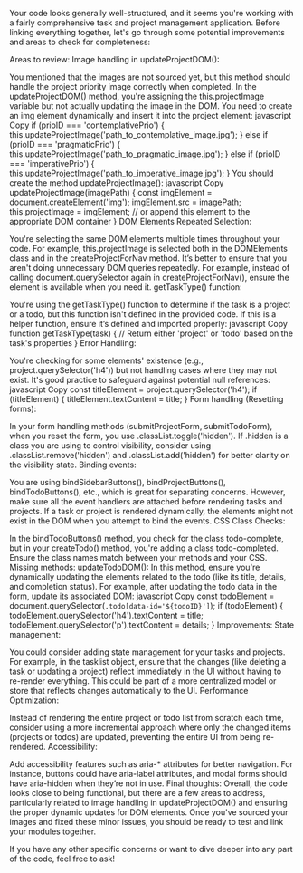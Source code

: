 Your code looks generally well-structured, and it seems you're working with a fairly comprehensive task and project management application. Before linking everything together, let's go through some potential improvements and areas to check for completeness:

Areas to review:
Image handling in updateProjectDOM():

You mentioned that the images are not sourced yet, but this method should handle the project priority image correctly when completed. In the updateProjectDOM() method, you're assigning the this.projectImage variable but not actually updating the image in the DOM. You need to create an img element dynamically and insert it into the project element:
javascript
Copy
if (prioID === 'contemplativePrio') {
    this.updateProjectImage('path_to_contemplative_image.jpg');
} else if (prioID === 'pragmaticPrio') {
    this.updateProjectImage('path_to_pragmatic_image.jpg');
} else if (prioID === 'imperativePrio') {
    this.updateProjectImage('path_to_imperative_image.jpg');
}
You should create the method updateProjectImage():
javascript
Copy
updateProjectImage(imagePath) {
    const imgElement = document.createElement('img');
    imgElement.src = imagePath;
    this.projectImage = imgElement; // or append this element to the appropriate DOM container
}
DOM Elements Repeated Selection:

You're selecting the same DOM elements multiple times throughout your code. For example, this.projectImage is selected both in the DOMElements class and in the createProjectForNav method. It’s better to ensure that you aren't doing unnecessary DOM queries repeatedly. For example, instead of calling document.querySelector again in createProjectForNav(), ensure the element is available when you need it.
getTaskType() function:

You're using the getTaskType() function to determine if the task is a project or a todo, but this function isn't defined in the provided code. If this is a helper function, ensure it’s defined and imported properly:
javascript
Copy
function getTaskType(task) {
    // Return either 'project' or 'todo' based on the task's properties
}
Error Handling:

You're checking for some elements' existence (e.g., project.querySelector('h4')) but not handling cases where they may not exist. It's good practice to safeguard against potential null references:
javascript
Copy
const titleElement = project.querySelector('h4');
if (titleElement) {
    titleElement.textContent = title;
}
Form handling (Resetting forms):

In your form handling methods (submitProjectForm, submitTodoForm), when you reset the form, you use .classList.toggle('hidden'). If .hidden is a class you are using to control visibility, consider using .classList.remove('hidden') and .classList.add('hidden') for better clarity on the visibility state.
Binding events:

You are using bindSidebarButtons(), bindProjectButtons(), bindTodoButtons(), etc., which is great for separating concerns. However, make sure all the event handlers are attached before rendering tasks and projects. If a task or project is rendered dynamically, the elements might not exist in the DOM when you attempt to bind the events.
CSS Class Checks:

In the bindTodoButtons() method, you check for the class todo-complete, but in your createTodo() method, you're adding a class todo-completed. Ensure the class names match between your methods and your CSS.
Missing methods:
updateTodoDOM(): In this method, ensure you're dynamically updating the elements related to the todo (like its title, details, and completion status). For example, after updating the todo data in the form, update its associated DOM:
javascript
Copy
const todoElement = document.querySelector(`.todo[data-id='${todoID}']`);
if (todoElement) {
    todoElement.querySelector('h4').textContent = title;
    todoElement.querySelector('p').textContent = details;
}
Improvements:
State management:

You could consider adding state management for your tasks and projects. For example, in the tasklist object, ensure that the changes (like deleting a task or updating a project) reflect immediately in the UI without having to re-render everything. This could be part of a more centralized model or store that reflects changes automatically to the UI.
Performance Optimization:

Instead of rendering the entire project or todo list from scratch each time, consider using a more incremental approach where only the changed items (projects or todos) are updated, preventing the entire UI from being re-rendered.
Accessibility:

Add accessibility features such as aria-* attributes for better navigation. For instance, buttons could have aria-label attributes, and modal forms should have aria-hidden when they’re not in use.
Final thoughts:
Overall, the code looks close to being functional, but there are a few areas to address, particularly related to image handling in updateProjectDOM() and ensuring the proper dynamic updates for DOM elements. Once you've sourced your images and fixed these minor issues, you should be ready to test and link your modules together.

If you have any other specific concerns or want to dive deeper into any part of the code, feel free to ask!